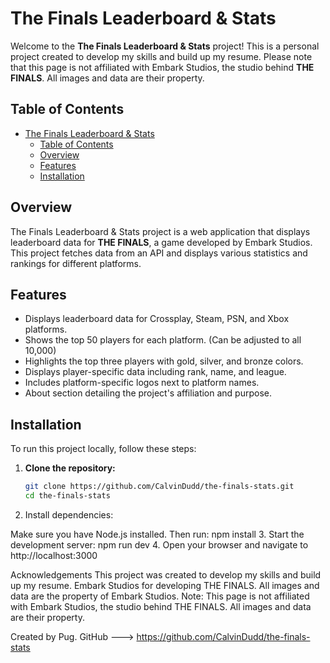 # The Finals Leaderboard & Stats

Welcome to the **The Finals Leaderboard & Stats** project! This is a personal project created to develop my skills and build up my resume. Please note that this page is not affiliated with Embark Studios, the studio behind **THE FINALS**. All images and data are their property.

## Table of Contents

- [The Finals Leaderboard \& Stats](#the-finals-leaderboard--stats)
  - [Table of Contents](#table-of-contents)
  - [Overview](#overview)
  - [Features](#features)
  - [Installation](#installation)

## Overview

The Finals Leaderboard & Stats project is a web application that displays leaderboard data for **THE FINALS**, a game developed by Embark Studios. This project fetches data from an API and displays various statistics and rankings for different platforms.

## Features

- Displays leaderboard data for Crossplay, Steam, PSN, and Xbox platforms.
- Shows the top 50 players for each platform. (Can be adjusted to all 10,000)
- Highlights the top three players with gold, silver, and bronze colors.
- Displays player-specific data including rank, name, and league.
- Includes platform-specific logos next to platform names.
- About section detailing the project's affiliation and purpose.

## Installation

To run this project locally, follow these steps:

1. **Clone the repository:**

   ```bash
   git clone https://github.com/CalvinDudd/the-finals-stats.git
   cd the-finals-stats
   ```

2. Install dependencies:

Make sure you have Node.js installed. Then run:
npm install 3. Start the development server:
npm run dev 4. Open your browser and navigate to
http://localhost:3000

Acknowledgements
This project was created to develop my skills and build up my resume.
Embark Studios for developing THE FINALS.
All images and data are the property of Embark Studios.
Note: This page is not affiliated with Embark Studios, the studio behind THE FINALS. All images and data are their property.

Created by Pug. GitHub ---> https://github.com/CalvinDudd/the-finals-stats

